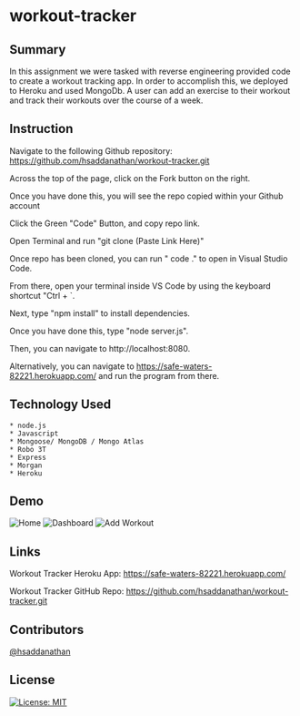 # workout-tracker

## Summary
In this assignment we were tasked with reverse engineering provided code to create a workout tracking app. In order to accomplish this, we deployed to Heroku and used MongoDb. A user can add an exercise to their workout and track their workouts over the course of a week.

## Instruction

Navigate to the following Github repository:
    https://github.com/hsaddanathan/workout-tracker.git

Across the top of the page, click on the Fork button on the right.

Once you have done this, you will see the repo copied within your Github account

Click the Green "Code" Button, and copy repo link. 

Open Terminal and run "git clone (Paste Link Here)"

Once repo has been cloned, you can run " code ." to open in Visual Studio Code. 

From there, open your terminal inside VS Code by using the keyboard shortcut "Ctrl + `. 

Next, type "npm install" to install dependencies.

Once you have done this, type "node server.js".

Then, you can navigate to http://localhost:8080. 

Alternatively, you can navigate to https://safe-waters-82221.herokuapp.com/ and run the program from there.

## Technology Used
    * node.js
    * Javascript
    * Mongoose/ MongoDB / Mongo Atlas
    * Robo 3T
    * Express
    * Morgan
    * Heroku
## Demo
![Home](public/assets/workout-home)
![Dashboard](public/assets/workout-dashboard)
![Add Workout](public/assets/workout-add)


## Links

Workout Tracker Heroku App:
    https://safe-waters-82221.herokuapp.com/

Workout Tracker GitHub Repo:
    https://github.com/hsaddanathan/workout-tracker.git

## Contributors 
[@hsaddanathan](https://github.com/hsaddanathan)


## License
[![License: MIT](https://img.shields.io/badge/License-MIT-yellow.svg)](https://opensource.org/licenses/MIT)